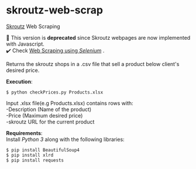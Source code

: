 # skroutz-web-scrap
[Skroutz](https://www.skroutz.gr/) Web Scraping

:small_red_triangle: This version is **deprecated** since Skroutz webpages are now implemented with Javascript.  
:heavy_check_mark: Check [Web Scraping using *Selenium*](https://github.com/dmtrskal/skroutz-web-scrap-selenium) .

Returns the skroutz shops in a .csv file that sell  a product below client's desired price.  

**Execution**:  
```
$ python checkPrices.py Products.xlsx  
```

Input .xlsx file(e.g Products.xlsx) contains rows with:  
-Description (Name of the product)  
-Price (Maximum desired price)  
-skroutz URL for the current product 


**Requirements**:  
Install *Python 3* along with the following libraries:  
```
$ pip install BeautifulSoup4  
$ pip install xlrd  
$ pip install requests 
```


